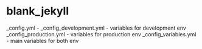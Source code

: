 # blank_jekyll

_config.yml - 
_config_development.yml - variables for development env
_config_production.yml - variables for production env
_config_variables.yml - main variables for both env